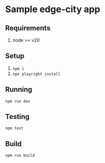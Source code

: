 # Sample edge-city app

## Requirements

1. node >= v20

## Setup

1. `npm i`
2. `npx playright install`

## Running

`npm run dev`

## Testing

`npm test`

## Build

`npm run build`